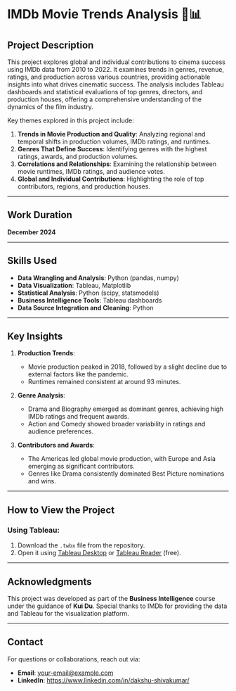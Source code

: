 # IMDb Movie Trends Analysis 🎥📊

## Project Description
This project explores global and individual contributions to cinema success using IMDb data from 2010 to 2022. It examines trends in genres, revenue, ratings, and production across various countries, providing actionable insights into what drives cinematic success. The analysis includes Tableau dashboards and statistical evaluations of top genres, directors, and production houses, offering a comprehensive understanding of the dynamics of the film industry.

Key themes explored in this project include:
1. **Trends in Movie Production and Quality**: Analyzing regional and temporal shifts in production volumes, IMDb ratings, and runtimes.
2. **Genres That Define Success**: Identifying genres with the highest ratings, awards, and production volumes.
3. **Correlations and Relationships**: Examining the relationship between movie runtimes, IMDb ratings, and audience votes.
4. **Global and Individual Contributions**: Highlighting the role of top contributors, regions, and production houses.

---

## Work Duration
**December 2024**

---

## Skills Used
- **Data Wrangling and Analysis**: Python (pandas, numpy)
- **Data Visualization**: Tableau, Matplotlib
- **Statistical Analysis**: Python (scipy, statsmodels)
- **Business Intelligence Tools**: Tableau dashboards
- **Data Source Integration and Cleaning**: Python

---

## Key Insights
1. **Production Trends**: 
   - Movie production peaked in 2018, followed by a slight decline due to external factors like the pandemic.
   - Runtimes remained consistent at around 93 minutes.

2. **Genre Analysis**:
   - Drama and Biography emerged as dominant genres, achieving high IMDb ratings and frequent awards.
   - Action and Comedy showed broader variability in ratings and audience preferences.

3. **Contributors and Awards**:
   - The Americas led global movie production, with Europe and Asia emerging as significant contributors.
   - Genres like Drama consistently dominated Best Picture nominations and wins.

---

## How to View the Project
### **Using Tableau:**
1. Download the `.twbx` file from the repository.
2. Open it using [Tableau Desktop](https://www.tableau.com/products/desktop) or [Tableau Reader](https://www.tableau.com/products/reader) (free).


---

## Acknowledgments
This project was developed as part of the **Business Intelligence** course under the guidance of **Kui Du**. Special thanks to IMDb for providing the data and Tableau for the visualization platform.

---

## Contact
For questions or collaborations, reach out via:
- **Email**: your-email@example.com
- **LinkedIn**: https://www.linkedin.com/in/dakshu-shivakumar/
